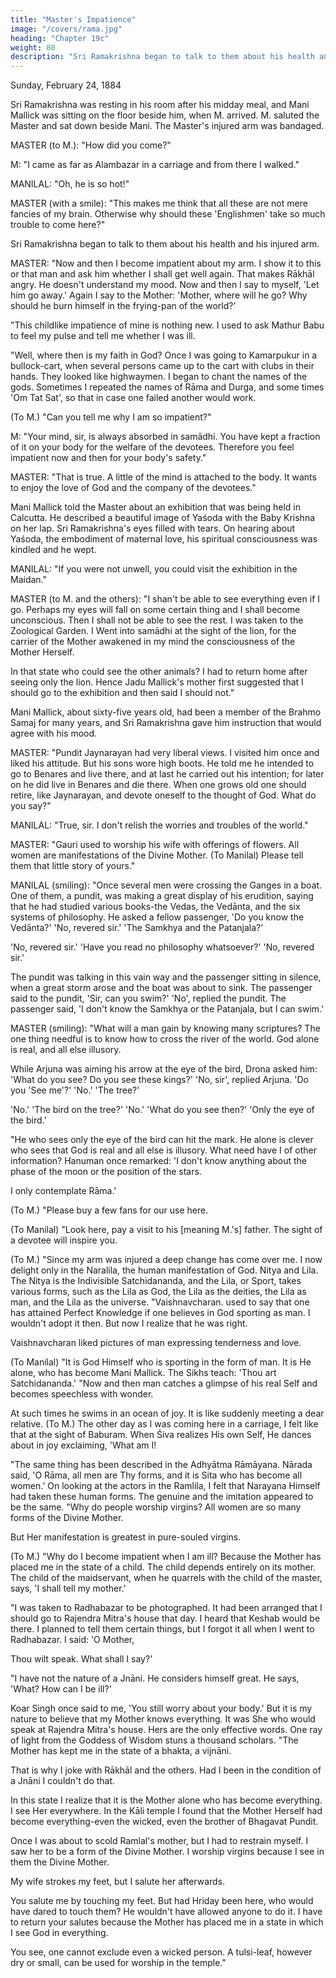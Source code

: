 ```yaml
---
title: "Master's Impatience"
image: "/covers/rama.jpg"
heading: "Chapter 19c"
weight: 80
description: "Sri Ramakrishna began to talk to them about his health and his injured arm"
---
```



Sunday, February 24, 1884

Sri Ramakrishna was resting in his room after his midday meal, and Mani Mallick was sitting on the floor beside him, when M. arrived. M. saluted the Master and sat down beside Mani. The Master's injured arm was bandaged.

MASTER (to M.): "How did you come?"

M: "I came as far as Alambazar in a carriage and from there I walked."

MANILAL: "Oh, he is so hot!"

MASTER (with a smile): "This makes me think that all these are not mere fancies of my brain. Otherwise why should these 'Englishmen' take so much trouble to come here?" 

Sri Ramakrishna began to talk to them about his health and his injured arm.


MASTER: "Now and then I become impatient about my arm. I show it to this or that man and ask him whether I shall get well again. That makes Rākhāl angry. He doesn't
understand my mood. Now and then I say to myself, 'Let him go away.' Again I say to the Mother: 'Mother, where will he go? Why should he burn himself in the frying-pan of the world?'

"This childlike impatience of mine is nothing new. I used to ask Mathur Babu to feel my pulse and tell me whether I was ill.

"Well, where then is my faith in God? Once I was going to Kamarpukur in a bullock-cart, when several persons came up to the cart with clubs in their hands. They looked like highwaymen. I began to chant the names of the gods. Sometimes I repeated the names of Rāma and Durga, and some times 'Om Tat Sat', so that in case one failed another would work.

(To M.) "Can you tell me why I am so impatient?"

M: "Your mind, sir, is always absorbed in samādhi. You have kept a fraction of it on your body for the welfare of the devotees. Therefore you feel impatient now and then for your body's safety."

MASTER: "That is true. A little of the mind is attached to the body. It wants to enjoy
the love of God and the company of the devotees."

Mani Mallick told the Master about an exhibition that was being held in Calcutta. He described a beautiful image of Yaśoda with the Baby Krishna on her lap. Sri
Ramakrishna's eyes filled with tears. On hearing about Yaśoda, the embodiment of maternal love, his spiritual consciousness was kindled and he wept.

MANILAL: "If you were not unwell, you could visit the exhibition in the Maidan."

MASTER (to M. and the others): "I shan't be able to see everything even if I go. Perhaps my eyes will fall on some certain thing and I shall become unconscious. Then I shall not be able to see the rest. I was taken to the Zoological Garden. I Went into samādhi at the sight of the lion, for the carrier of the Mother awakened in my mind the consciousness of the Mother Herself.

In that state who could see the other animals? I had to return home after seeing only the lion. Hence Jadu Mallick's mother first
suggested that I should go to the exhibition and then said I should not."

Mani Mallick, about sixty-five years old, had been a member of the Brahmo Samaj for many years, and Sri Ramakrishna gave him instruction that would agree with his mood.

MASTER: "Pundit Jaynarayan had very liberal views. I visited him once and liked his attitude. But his sons wore high boots. He told me he intended to go to Benares and
live there, and at last he carried out his intention; for later on he did live in Benares and die there. When one grows old one should retire, like Jaynarayan, and devote oneself to the thought of God. What do you say?"

MANILAL: "True, sir. I don't relish the worries and troubles of the world."

MASTER: "Gauri used to worship his wife with offerings of flowers. All women are manifestations of the Divine Mother. (To Manilal) Please tell them that little story of yours."

MANILAL (smiling): "Once several men were crossing the Ganges in a boat. One of them, a pundit, was making a great display of his erudition, saying that he had studied
various books-the Vedas, the Vedānta, and the six systems of philosophy. He asked a fellow passenger, 'Do you know the Vedānta?' 'No, revered sir.' 'The Samkhya and the Patanjala?' 

'No, revered sir.' 'Have you read no philosophy whatsoever?' 'No, revered sir.' 

The pundit was talking in this vain way and the passenger sitting in silence, when a great storm arose and the boat was about to sink. The passenger said to the pundit, 'Sir, can you swim?' 'No', replied the pundit. The passenger said, 'I don't know the Samkhya or the Patanjala, but I can swim.'

MASTER (smiling): "What will a man gain by knowing many scriptures? The one thing needful is to know how to cross the river of the world. God alone is real, and all else illusory.

While Arjuna was aiming his arrow at the eye of the bird, Drona asked him: 'What do you see? Do you see these kings?' 'No, sir', replied Arjuna. 'Do you 'See me'?' 'No.' 'The tree?' 

'No.' 'The bird on the tree?' 'No.' 'What do you see then?' 'Only the eye of the bird.'

"He who sees only the eye of the bird can hit the mark. He alone is clever who sees that God is real and all else is illusory. What need have I of other information? Hanuman once remarked: 'I don't know anything about the phase of the moon or the position of the stars. 

I only contemplate Rāma.'

(To M.) "Please buy a few fans for our use here.

(To Manilal) "Look here, pay a visit to his [meaning M.'s] father. The sight of a devotee will inspire you.

(To M.) "Since my arm was injured a deep change has come over me. I now delight only in the Naralila, the human manifestation of God. Nitya and Lila. The Nitya is the
Indivisible Satchidananda, and the Lila, or Sport, takes various forms, such as the Lila as God, the Lila as the deities, the Lila as man, and the Lila as the universe. "Vaishnavcharan. used to say that one has attained Perfect Knowledge if one believes in
God sporting as man. I wouldn't adopt it then. But now I realize that he was right.

Vaishnavcharan liked pictures of man expressing tenderness and love.

(To Manilal) "It is God Himself who is sporting in the form of man. It is He alone, who has become Mani Mallick. The Sikhs teach: 'Thou art Satchidananda.'
"Now and then man catches a glimpse of his real Self and becomes speechless with wonder. 

At such times he swims in an ocean of joy. It is like suddenly meeting a dear relative. (To M.) The other day as I was coming here in a carriage, I felt like that at the sight of Baburam. When Śiva realizes His own Self, He dances about in joy exclaiming, 'What am I! 

"The same thing has been described in the Adhyātma Rāmāyana. Nārada said, 'O Rāma, all men are Thy forms, and it is Sita who has become all women.' On looking at the
actors in the Ramlila, I felt that Narayana Himself had taken these human forms. The genuine and the imitation appeared to be the same.
"Why do people worship virgins? All women are so many forms of the Divine Mother.

But Her manifestation is greatest in pure-souled virgins.

(To M.) "Why do I become impatient when I am ill? Because the Mother has placed me in the state of a child. The child depends entirely on its mother. The child of the
maidservant, when he quarrels with the child of the master, says, 'I shall tell my mother.'

"I was taken to Radhabazar to be photographed. It had been arranged that I should go to Rajendra Mitra's house that day. I heard that Keshab would be there. I planned to tell them certain things, but I forgot it all when I went to Radhabazar. I said: 'O Mother,

Thou wilt speak. What shall I say?'

"I have not the nature of a Jnāni. He considers himself great. He says, 'What? How can I be ill?'

Koar Singh once said to me, 'You still worry about your body.' But it is my nature to believe that my Mother knows everything. It was She who would speak at Rajendra
Mitra's house. Hers are the only effective words. One ray of light from the Goddess of Wisdom stuns a thousand scholars.
"The Mother has kept me in the state of a bhakta, a vijnāni. 

That is why I joke with Rākhāl and the others. Had I been in the condition of a Jnāni I couldn't do that.

In this state I realize that it is the Mother alone who has become everything. I see Her everywhere. In the Kāli temple I found that the Mother Herself had become everything-even the wicked, even the brother of Bhagavat Pundit.

Once I was about to scold Ramlal's mother, but I had to restrain myself. I saw her to be a form of the Divine Mother. I worship virgins because I see in them the Divine Mother. 

My wife strokes my feet, but I salute her afterwards.

You salute me by touching my feet. But had Hriday been here, who would have dared to touch them? He wouldn't have allowed anyone to do it. I have to return your salutes because the Mother has placed me in a state in which I see God in everything.

You see, one cannot exclude even a wicked person. A tulsi-leaf, however dry or small, can be used for worship in the temple."


